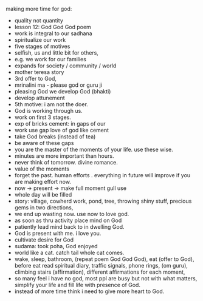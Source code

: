 making more time for god:
- quality not quantity 
- lesson 12: God God God poem
- work is integral to our sadhana
- spiritualize our work
- five stages of motives 
- selfish, us and little bit for others,
- e.g. we work for our families
- expands for society / community / world
- mother teresa story 
- 3rd offer to God, 
- mrinalini ma - please god or guru ji
- pleasing God we develop God (bhakti)
- develop attunement 
- 5th motive: i am not the doer. 
- God is working through us. 
- work on first 3 stages. 
- exp of bricks cement: in gaps of our
- work use gap love of god like cement
- take God breaks (instead of tea)
- be aware of these gaps 
- you are the master of the moments of your life. use these wise.
- minutes are more important than hours. 
- never think of tomorrow. divine romance. 
- value of the moments 
- forget the past. human efforts . everything in future will improve if you are making effort now. 
- now -> present -> make full moment gull use
- whole day will be filled 
- story: village, cowherd work, pond, tree, throwing shiny stuff, precious gems in two directions, 
- we end up wasting now. use now to love god. 
- as soon as thru activity place mind on God
- patiently lead mind back to in dwelling God.
- God is present with me. i love you. 
- cultivate desire for God 
- sudama: took poha, God enjoyed 
- world like a cat. catch tail whole cat comes.
- wake, sleep, bathroom, (repeat poem God God God), eat (offer to God), before eat read spiritual diary, traffic signals, phone rings, (om guru), climbing stairs (affirmation), different affirmations for each moment, 
- so many feel i have no god, most ppl are busy but not with what matters, simplify your life and fill life with presence of God. 
- instead of more time think i need to give more heart to God. 
